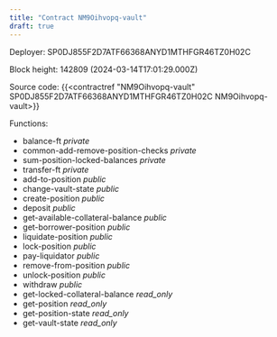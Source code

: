 ```yaml
---
title: "Contract NM9Oihvopq-vault"
draft: true
---
```

Deployer: SP0DJ855F2D7ATF66368ANYD1MTHFGR46TZ0H02C


 



Block height: 142809 (2024-03-14T17:01:29.000Z)

Source code: {{<contractref "NM9Oihvopq-vault" SP0DJ855F2D7ATF66368ANYD1MTHFGR46TZ0H02C NM9Oihvopq-vault>}}

Functions:

* balance-ft _private_
* common-add-remove-position-checks _private_
* sum-position-locked-balances _private_
* transfer-ft _private_
* add-to-position _public_
* change-vault-state _public_
* create-position _public_
* deposit _public_
* get-available-collateral-balance _public_
* get-borrower-position _public_
* liquidate-position _public_
* lock-position _public_
* pay-liquidator _public_
* remove-from-position _public_
* unlock-position _public_
* withdraw _public_
* get-locked-collateral-balance _read_only_
* get-position _read_only_
* get-position-state _read_only_
* get-vault-state _read_only_
